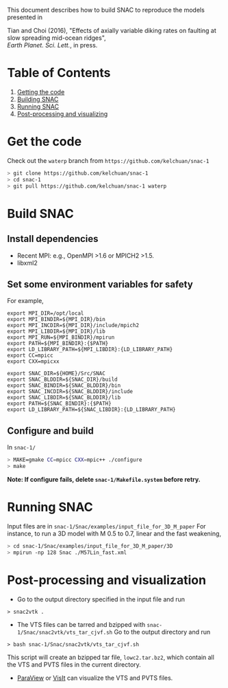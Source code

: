 
This document describes how to build SNAC to reproduce the models presented in

Tian and Choi (2016), "Effects of axially variable diking rates on
faulting at slow spreading mid-ocean ridges",  
_Earth Planet. Sci. Lett._, in press.

# Table of Contents
1. [Getting the code](#get-the-code)
2. [Building SNAC](#build-SNAC)
3. [Running SNAC](#running-SNAC)
4. [Post-processing and visualizing](post-processing-and-visualization)

# Get the code
Check out the `waterp` branch from `https://github.com/kelchuan/snac-1`
```BASH
> git clone https://github.com/kelchuan/snac-1
> cd snac-1
> git pull https://github.com/kelchuan/snac-1 waterp
```

# Build SNAC
## Install dependencies
 - Recent MPI: e.g., OpenMPI >1.6 or MPICH2 >1.5.
 - libxml2

## Set some environment variables for safety
For example,
```
export MPI_DIR=/opt/local
export MPI_BINDIR=${MPI_DIR}/bin
export MPI_INCDIR=${MPI_DIR}/include/mpich2
export MPI_LIBDIR=${MPI_DIR}/lib
export MPI_RUN=${MPI_BINDIR}/mpirun
export PATH=${MPI_BINDIR}:{$PATH}
export LD_LIBRARY_PATH=${MPI_LIBDIR}:{LD_LIBRARY_PATH}
export CC=mpicc
export CXX=mpicxx

export SNAC_DIR=${HOME}/Src/SNAC
export SNAC_BLDDIR=${SNAC_DIR}/build
export SNAC_BINDIR=${SNAC_BLDDIR}/bin
export SNAC_INCDIR=${SNAC_BLDDIR}/include
export SNAC_LIBDIR=${SNAC_BLDDIR}/lib
export PATH=${SNAC_BINDIR}:{$PATH}
export LD_LIBRARY_PATH=${SNAC_LIBDIR}:{LD_LIBRARY_PATH}
```

## Configure and build
In `snac-1/`
```BASH
> MAKE=gmake CC=mpicc CXX=mpic++ ./configure
> make
```
**Note: If configure fails, delete `snac-1/Makefile.system` before retry.**

# Running SNAC

Input files are in `snac-1/Snac/examples/input_file_for_3D_M_paper`
For instance, to run a 3D model with M 0.5 to 0.7, linear and the fast weakening,
```BASH
> cd snac-1/Snac/examples/input_file_for_3D_M_paper/3D
> mpirun -np 128 Snac ./M57Lin_fast.xml
```

# Post-processing and visualization

* Go to the output directory specified in the input file and run
```
> snac2vtk .
```

* The VTS files can be tarred and bzipped with `snac-1/Snac/snac2vtk/vts_tar_cjvf.sh`
Go to the output directory and run
```
> bash snac-1/Snac/snac2vtk/vts_tar_cjvf.sh
```
This script will create an bzipped tar file, `lowc2.tar.bz2`, which contain all the
VTS and PVTS files in the current directory.

* [ParaView](http://www.paraview.org/) or [VisIt](https://wci.llnl.gov/simulation/computer-codes/visit) can visualize the VTS and PVTS files.
